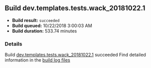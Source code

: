 ## Build dev.templates.tests.wack_20181022.1
- **Build result:** `succeeded`
- **Build queued:** 10/22/2018 3:00:03 AM
- **Build duration:** 533.74 minutes
### Details
Build [dev.templates.tests.wack_20181022.1](https://winappstudio.visualstudio.com/web/build.aspx?pcguid=a4ef43be-68ce-4195-a619-079b4d9834c2&builduri=vstfs%3a%2f%2f%2fBuild%2fBuild%2f26455) succeeded
Find detailed information in the [build log files](https://uwpctdiags.blob.core.windows.net/buildlogs/dev.templates.tests.wack_20181022.1_logs.zip)
